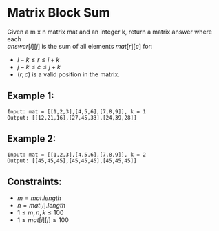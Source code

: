 # Matrix Block Sum

Given a m x n matrix mat and an integer k, return a matrix answer where each  
$answer[i][j]$ is the sum of all elements $mat[r][c]$ for:

* $i - k \le r \le i + k$
* $j - k \le c \le j + k$
* $(r, c)$ is a valid position in the matrix.

 

## Example 1:

    Input: mat = [[1,2,3],[4,5,6],[7,8,9]], k = 1
    Output: [[12,21,16],[27,45,33],[24,39,28]]

## Example 2:

    Input: mat = [[1,2,3],[4,5,6],[7,8,9]], k = 2
    Output: [[45,45,45],[45,45,45],[45,45,45]]

 

## Constraints:

* $m = mat.length$
* $n = mat[i].length$
* $1 \le m, n, k \le 100$
* $1 \le mat[i][j] \le 100$

